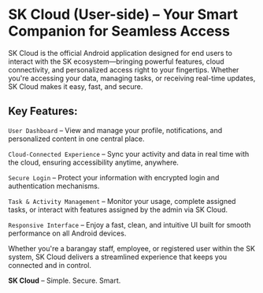 # SK Cloud (User-side) – Your Smart Companion for Seamless Access

SK Cloud is the official Android application designed for end users to interact with the SK ecosystem—bringing powerful features, cloud connectivity, and personalized access right to your fingertips. Whether you're accessing your data, managing tasks, or receiving real-time updates, SK Cloud makes it easy, fast, and secure.

## Key Features:

`User Dashboard` – View and manage your profile, notifications, and personalized content in one central place.

`Cloud-Connected Experience` – Sync your activity and data in real time with the cloud, ensuring accessibility anytime, anywhere.

`Secure Login` – Protect your information with encrypted login and authentication mechanisms.

`Task & Activity Management` – Monitor your usage, complete assigned tasks, or interact with features assigned by the admin via SK Cloud.

`Responsive Interface` – Enjoy a fast, clean, and intuitive UI built for smooth performance on all Android devices.

Whether you're a barangay staff, employee, or registered user within the SK system, SK Cloud delivers a streamlined experience that keeps you connected and in control.

<b>SK Cloud</b> – Simple. Secure. Smart.

